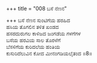 +++
title = "008 ಬಸೆ ನೆಣನ"

+++
ಬಸೆ ನೆಣನ ಸುಂಟಿಗೆಯ ಹರಹಿದ  
ಹಸಿಯ ತೊಗಲಿನ ತಳಿತ ಖಂಡದ  
ಹಸರದುರುಗಲ ಕಾಳಿಜದ ಜಂಗಡೆಯ ಗಳಗೆಗಳ   
ಬಸೆಯ ಹರವಿಯ ಸಾಲ ತೊರಳೆಗೆ  
ಬೆಸಳಿಗೆಯ ಕುರಿದಲೆಯ ಹಂತಿಯ  
ಕುಸುರಿದೆಲುವಿನ ಕೋದ ಮೀನಂಗಡಿಯಲೈತಂದ      ॥8॥